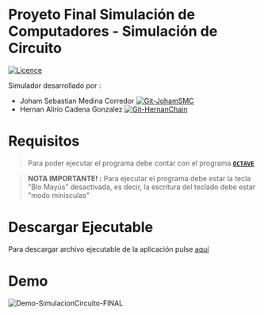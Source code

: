 # Proyeto Final Simulación de Computadores - Simulación de Circuito
[![Licence](https://img.shields.io/badge/Licence-MIT%20License-brightgreen)](https://opensource.org/licenses/MIT)

Simulador desarrollado por :
* Joham Sebastian Medina Corredor  [![Git-JohamSMC](https://img.shields.io/badge/GitHub-JohamSMC-red?style=plastic&logo=github&link=https://github.com/JohamSMC)](https://github.com/JohamSMC)
* Hernan Alirio Cadena Gonzalez  [![Git-HernanChain](https://img.shields.io/badge/GitHub-HernanChain-red?style=plastic&logo=github&link=https://github.com/hernanChain)](https://github.com/hernanChain)

# Requisitos

> Para poder ejecutar el programa debe contar con el programa [**`OCTAVE`**](https://www.gnu.org/software/octave/download.html)

> **NOTA IMPORTANTE! :** Para ejecutar el programa debe estar la tecla
>  "Blo Mayús" desactivada, es decir, la escritura
>	del teclado debe estar "modo minisculas"

# Descargar Ejecutable

Para descargar archivo ejecutable de la aplicación pulse [aquí](https://github.com/JohamSMC/SimulacionCircuito/releases/download/v1.0/SimuladorCircuito.rar)


# Demo

![Demo-SimulacionCircuito-FINAL](https://user-images.githubusercontent.com/37983099/93552174-6e758580-f935-11ea-8fad-d46529fe5ab1.gif)
